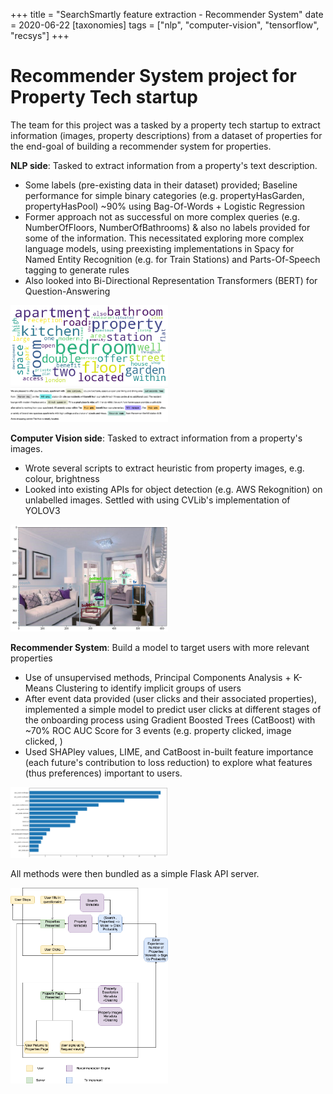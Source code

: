 +++
title = "SearchSmartly feature extraction - Recommender System"
date = 2020-06-22
[taxonomies]
tags = ["nlp", "computer-vision", "tensorflow", "recsys"]
+++

# Recommender System project for Property Tech startup

The team for this project was a tasked by a property tech startup to extract information (images, property descriptions) from a dataset of properties for the end-goal of building a recommender system for properties.

**NLP side**:  Tasked to extract information from a property's text description. 

+ Some labels (pre-existing data in their dataset) provided; Baseline performance for simple binary categories (e.g. propertyHasGarden, propertyHasPool) ~90% using Bag-Of-Words + Logistic Regression 
+ Former approach not as successful on more complex queries (e.g. NumberOfFloors, NumberOfBathrooms) & also no labels provided for some of the information. This necessitated exploring more complex language models, using preexisting implementations in Spacy for Named Entity Recognition (e.g. for Train Stations) and Parts-Of-Speech tagging to generate rules 
+ Also looked into Bi-Directional Representation Transformers (BERT) for Question-Answering

<img src = '/2019/property-wordcloud.png' width=50% height=20%>
<img src = '/2019/property-pos-tagging.png' width=50% height=20%>


**Computer Vision side**: Tasked to extract information from a property's images.

+ Wrote several scripts to extract heuristic from property images, e.g. colour, brightness
+ Looked into existing APIs for object detection (e.g. AWS Rekognition) on unlabelled images. Settled with using CVLib's implementation of YOLOV3

<img src = '/2019/property-object-detection.png' width=50% height=20%>


**Recommender System**: Build a model to target users with more relevant properties

+ Use of unsupervised methods, Principal Components Analysis + K-Means Clustering to identify implicit groups of users
+ After event data provided (user clicks and their associated properties), implemented a simple model to predict user clicks at different stages of the onboarding process using Gradient Boosted Trees (CatBoost) with \~70% ROC AUC Score for 3 events (e.g. property clicked, image clicked, )
+ Used SHAPley values, LIME, and CatBoost in-built feature importance (each future's contribution to loss reduction) to explore what features (thus preferences) important to users.

<img src = '/2019/property-feature-importance.png' width=50% height=20%>

All methods were then bundled as a simple Flask API server.

<img src = '/2019/recommender-architecture.png' width=50% height=20%>
